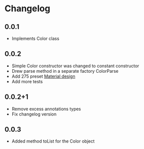# Changelog

## 0.0.1

- Implements Color class

## 0.0.2

- Simple Color constructor was changed to constant constructor
- Drew parse method in a separate factory ColorParse
- Add 275 preset [Material design](http://www.google.com/design/spec/style/color.html)
- Add more tests

## 0.0.2+1

- Remove excess annotations types
- Fix changelog version 

## 0.0.3

- Added method toList for the Color object